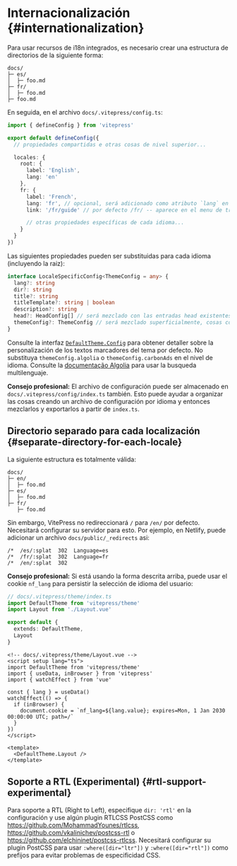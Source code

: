 # Internacionalización {#internationalization}

Para usar recursos de i18n integrados, es necesario crear una estructura de directorios de la siguiente forma:

```
docs/
├─ es/
│  ├─ foo.md
├─ fr/
│  ├─ foo.md
├─ foo.md
```

En seguida, en el archivo `docs/.vitepress/config.ts`:

```ts
import { defineConfig } from 'vitepress'

export default defineConfig({
  // propiedades compartidas e otras cosas de nivel superior...

  locales: {
    root: {
      label: 'English',
      lang: 'en'
    },
    fr: {
      label: 'French',
      lang: 'fr', // opcional, será adicionado como atributo `lang` en el tag `html`
      link: '/fr/guide' // por defecto /fr/ -- aparece en el menu de traducciones de la barra de navegación, puede ser externo

      // otras propiedades específicas de cada idioma...
    }
  }
})
```

Las siguientes propiedades pueden ser substituidas para cada idioma (incluyendo la raiz):

```ts
interface LocaleSpecificConfig<ThemeConfig = any> {
  lang?: string
  dir?: string
  title?: string
  titleTemplate?: string | boolean
  description?: string
  head?: HeadConfig[] // será mezclado con las entradas head existentes, las metatags duplicadas son removidas automáticamente
  themeConfig?: ThemeConfig // será mezclado superficialmente, cosas comunes pueden ser colocadas en la entrada superios  de themeConfig
}
```

Consulte la interfaz [`DefaultTheme.Config`](https://github.com/vuejs/vitepress/blob/main/types/default-theme.d.ts) para obtener detaller sobre la personalización de los textos marcadores del tema por defecto. No substituya `themeConfig.algolia` o `themeConfig.carbonAds` en el nivel de idioma. Consulte la [documentação Algolia](../reference/default-theme-search#i18n) para usar la busqueda multilenguaje.

**Consejo profesional:** El archivo de configuración puede ser almacenado en `docs/.vitepress/config/index.ts` también. Esto puede ayudar a organizar las cosas creando un archivo de configuración por idioma y entonces mezclarlos y exportarlos a partir de `index.ts`.

## Directorio separado para cada localización {#separate-directory-for-each-locale}

La siguiente estructura es totalmente válida:

```
docs/
├─ en/
│  ├─ foo.md
├─ es/
│  ├─ foo.md
├─ fr/
   ├─ foo.md
```

Sin embargo, VitePress no redireccionará `/` para `/en/` por defecto. Necesitará configurar su servidor para esto. Por ejemplo, en Netlify, puede adicionar un archivo `docs/public/_redirects` asi:

```
/*  /es/:splat  302  Language=es
/*  /fr/:splat  302  Language=fr
/*  /en/:splat  302
```

**Consejo profesional:** Si está usando la forma descrita arriba, puede usar el cookie `nf_lang` para persistir la selección de idioma del usuario:

```ts
// docs/.vitepress/theme/index.ts
import DefaultTheme from 'vitepress/theme'
import Layout from './Layout.vue'

export default {
  extends: DefaultTheme,
  Layout
}
```

```vue
<!-- docs/.vitepress/theme/Layout.vue -->
<script setup lang="ts">
import DefaultTheme from 'vitepress/theme'
import { useData, inBrowser } from 'vitepress'
import { watchEffect } from 'vue'

const { lang } = useData()
watchEffect(() => {
  if (inBrowser) {
    document.cookie = `nf_lang=${lang.value}; expires=Mon, 1 Jan 2030 00:00:00 UTC; path=/`
  }
})
</script>

<template>
  <DefaultTheme.Layout />
</template>
```

## Soporte a RTL (Experimental) {#rtl-support-experimental}

Para soporte a RTL (Right to Left), especifique `dir: 'rtl'` en la configuración y use algún plugin RTLCSS PostCSS como <https://github.com/MohammadYounes/rtlcss>, <https://github.com/vkalinichev/postcss-rtl> o <https://github.com/elchininet/postcss-rtlcss>. Necesitará configurar su plugin PostCSS para usar `:where([dir="ltr"])` y `:where([dir="rtl"])` como prefijos para evitar problemas de especificidad CSS.
